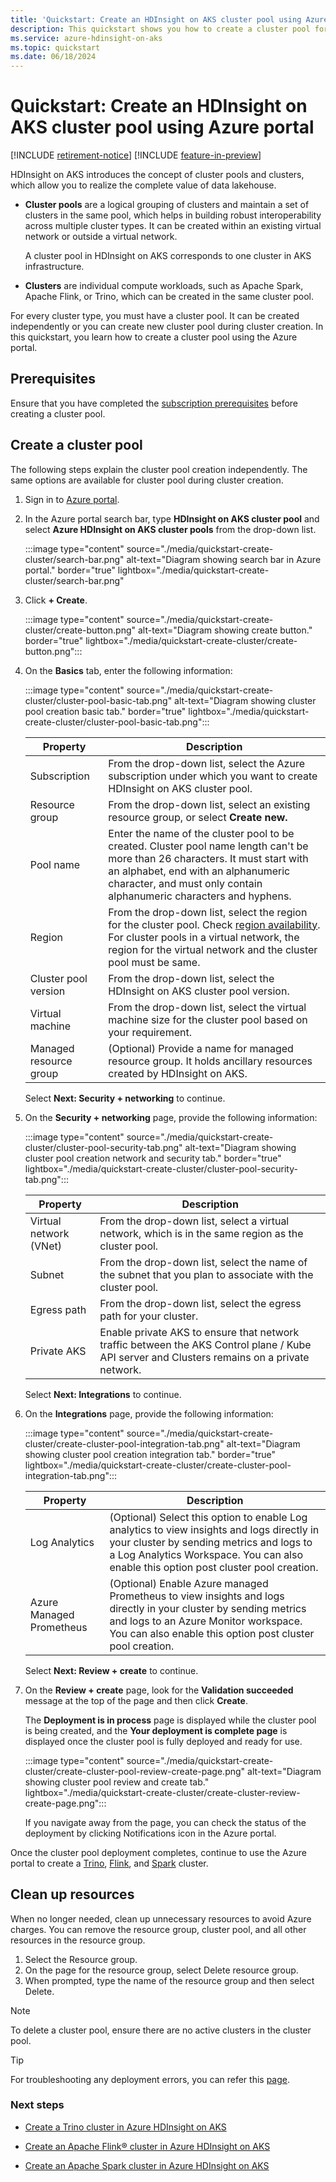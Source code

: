 ```yaml
---
title: 'Quickstart: Create an HDInsight on AKS cluster pool using Azure portal'
description: This quickstart shows you how to create a cluster pool for Azure HDInsight on AKS.
ms.service: azure-hdinsight-on-aks
ms.topic: quickstart
ms.date: 06/18/2024
---
```


#  Quickstart: Create an HDInsight on AKS cluster pool using Azure portal

[!INCLUDE [retirement-notice](includes/retirement-notice.md)]
[!INCLUDE [feature-in-preview](includes/feature-in-preview.md)]



HDInsight on AKS introduces the concept of cluster pools and clusters, which allow you to realize the complete value of data lakehouse.

- **Cluster pools** are a logical grouping of clusters and maintain a set of clusters in the same pool, which helps in building robust interoperability across multiple cluster types. It can be created within an existing virtual network or outside a virtual network.

  A cluster pool in HDInsight on AKS corresponds to one cluster in AKS infrastructure.

- **Clusters** are individual compute workloads, such as Apache Spark, Apache Flink, or Trino, which can be created in the same cluster pool.

For every cluster type, you must have a cluster pool. It can be created independently or you can create new cluster pool during cluster creation.
In this quickstart, you learn how to create a cluster pool using the Azure portal.

## Prerequisites

Ensure that you have completed the [subscription prerequisites](quickstart-prerequisites-subscription.md) before creating a cluster pool.

## Create a cluster pool

The following steps explain the cluster pool creation independently. The same options are available for cluster pool during cluster creation.

1. Sign in to [Azure portal](https://portal.azure.com).

1. In the Azure portal search bar, type **HDInsight on AKS cluster pool** and select **Azure HDInsight on AKS cluster pools** from the drop-down list.

   :::image type="content" source="./media/quickstart-create-cluster/search-bar.png" alt-text="Diagram showing search bar in Azure portal." border="true" lightbox="./media/quickstart-create-cluster/search-bar.png" 

1. Click **+ Create**.

   :::image type="content" source="./media/quickstart-create-cluster/create-button.png" alt-text="Diagram showing create button." border="true" lightbox="./media/quickstart-create-cluster/create-button.png":::

1. On the **Basics** tab, enter the following information:

     :::image type="content" source="./media/quickstart-create-cluster/cluster-pool-basic-tab.png" alt-text="Diagram showing cluster pool creation basic tab." border="true" lightbox="./media/quickstart-create-cluster/cluster-pool-basic-tab.png":::

     |Property|Description|
     |---|---|
     |Subscription| From the drop-down list, select the Azure subscription under which you want to create HDInsight on AKS cluster pool.|
     |Resource group|From the drop-down list, select an existing resource group, or select **Create new.**|
     |Pool name| Enter the name of the cluster pool to be created. Cluster pool name length can't be more than 26 characters. It must start with an alphabet, end with an alphanumeric character, and must only contain alphanumeric characters and hyphens.|
     |Region|From the drop-down list, select the region for the cluster pool. Check [region availability](./overview.md#region-availability-public-preview). For cluster pools in a virtual network, the region for the virtual network and the cluster pool must be same. |
     |Cluster pool version|From the drop-down list, select the HDInsight on AKS cluster pool version. |
     |Virtual machine|From the drop-down list, select the virtual machine size for the cluster pool based on your requirement.|
     |Managed resource group|(Optional) Provide a name for managed resource group. It holds ancillary resources created by HDInsight on AKS.|


    Select **Next: Security + networking** to continue.

1. On the **Security + networking** page, provide the following information:

     :::image type="content" source="./media/quickstart-create-cluster/cluster-pool-security-tab.png" alt-text="Diagram showing cluster pool creation network and security tab." border="true" lightbox="./media/quickstart-create-cluster/cluster-pool-security-tab.png":::

     |Property|Description|
     |---|---|
     |Virtual network (VNet) | From the drop-down list, select a virtual network, which is in the same region as the cluster pool.|
     |Subnet | From the drop-down list, select the name of the subnet that you plan to associate with the cluster pool.|
     |Egress path | From the drop-down list, select the egress path for your cluster.|
     |Private AKS | Enable private AKS to ensure that network traffic between the AKS Control plane / Kube API server and Clusters remains on a private network.|

    Select **Next: Integrations** to continue.


1. On the **Integrations** page, provide the following information:

      :::image type="content" source="./media/quickstart-create-cluster/create-cluster-pool-integration-tab.png" alt-text="Diagram showing cluster pool creation integration tab." border="true" lightbox="./media/quickstart-create-cluster/create-cluster-pool-integration-tab.png":::

     |Property|Description|
     |---|---|
     |Log Analytics| (Optional) Select this option to enable Log analytics to view insights and logs directly in your cluster by sending metrics and logs to a Log Analytics Workspace. You can also enable this option post cluster pool creation.|
     |Azure Managed Prometheus| (Optional) Enable Azure managed Prometheus to view insights and logs directly in your cluster by sending metrics and logs to an Azure Monitor workspace. You can also enable this option post cluster pool creation.|
     
     Select **Next: Review + create** to continue.

1. On the **Review + create** page, look for the **Validation succeeded** message at the top of the page and then click **Create**.

     The **Deployment is in process** page is displayed while the cluster pool is being created, and the **Your deployment is complete page** is displayed once the cluster pool is fully deployed and ready for use.

   :::image type="content" source="./media/quickstart-create-cluster/create-cluster-pool-review-create-page.png" alt-text="Diagram showing cluster pool review and create tab." lightbox="./media/quickstart-create-cluster/create-cluster-review-create-page.png"::: 

     If you navigate away from the page, you can check the status of the deployment by clicking Notifications icon in the Azure portal.

Once the cluster pool deployment completes, continue to use the Azure portal to create a [Trino](./trino/trino-create-cluster.md#create-a-trino-cluster), [Flink](./flink/flink-create-cluster-portal.md#create-an-apache-flink-cluster), and [Spark](./spark/hdinsight-on-aks-spark-overview.md) cluster.

## Clean up resources

When no longer needed, clean up unnecessary resources to avoid Azure charges. You can remove the resource group, cluster pool, and all other resources in the resource group.

1. Select the Resource group.
1. On the page for the resource group, select Delete resource group.
1. When prompted, type the name of the resource group and then select Delete.

> [!Note]
> To delete a cluster pool, ensure there are no active clusters in the cluster pool.

> [!TIP]
> For troubleshooting any deployment errors, you can refer this [page](./create-cluster-error-dictionary.md).

### Next steps

* [Create a Trino cluster in Azure HDInsight on AKS](./trino/trino-create-cluster.md)

* [Create an Apache Flink® cluster in Azure HDInsight on AKS](./flink/flink-create-cluster-portal.md)

* [Create an Apache Spark cluster in Azure HDInsight on AKS](./spark/create-spark-cluster.md)
